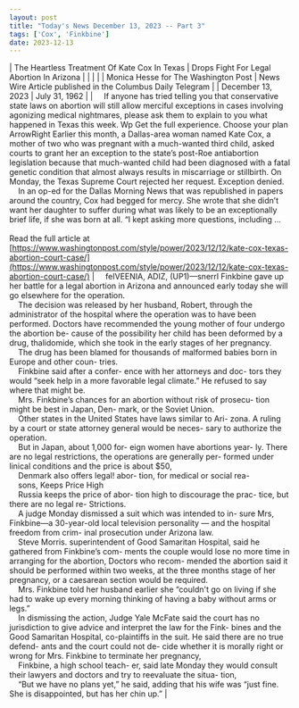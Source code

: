 ```yaml
---
layout: post
title: "Today's News December 13, 2023 -- Part 3"
tags: ['Cox', 'Finkbine']
date: 2023-12-13
---
```


| The Heartless Treatment Of Kate Cox In Texas | Drops Fight For Legal Abortion In Arizona  |
|  |  |
| Monica Hesse for The Washington Post | News Wire Article published in the Columbus Daily Telegram |
| December 13, 2023 | July 31, 1962 |
| &nbsp;&nbsp;&nbsp;&nbsp;If anyone has tried telling you that conservative state laws on abortion will still allow merciful exceptions in cases involving agonizing medical nightmares, please ask them to explain to you what happened in Texas this week. Wp Get the full experience. Choose your plan ArrowRight Earlier this month, a Dallas-area woman named Kate Cox, a mother of two who was pregnant with a much-wanted third child, asked courts to grant her an exception to the state’s post-Roe antiabortion legislation because that much-wanted child had been diagnosed with a fatal genetic condition that almost always results in miscarriage or stillbirth. On Monday, the Texas Supreme Court rejected her request. Exception denied.<br>&nbsp;&nbsp;&nbsp;&nbsp;In an op-ed for the Dallas Morning News that was republished in papers around the country, Cox had begged for mercy. She wrote that she didn’t want her daughter to suffer during what was likely to be an exceptionally brief life, if she was born at all. “I kept asking more questions, including  ...<br><br>Read the full article at<br>[https://www.washingtonpost.com/style/power/2023/12/12/kate-cox-texas-abortion-court-case/](https://www.washingtonpost.com/style/power/2023/12/12/kate-cox-texas-abortion-court-case/) | &nbsp;&nbsp;&nbsp;&nbsp;feIVEENIA, ADIZ, (UP1)—snerrl Finkbine gave up her battle for a legal abortion in Arizona and announced early today she will go elsewhere for the operation.<br>&nbsp;&nbsp;&nbsp;&nbsp;The decision was released by her husband, Robert, through the administrator of the hospital where the operation was to have been performed. Doctors have recommended the young mother of four undergo the abortion be- cause of the possibility her child has been deformed by a drug, thalidomide, which she took in the early stages of her pregnancy.<br>&nbsp;&nbsp;&nbsp;&nbsp;The drug has been blamed for thousands of malformed babies born in Europe and other coun- tries.<br>&nbsp;&nbsp;&nbsp;&nbsp;Finkbine said after a confer- ence with her attorneys and doc- tors they would “seek help in a more favorable legal climate.” He refused to say where that might be.<br>&nbsp;&nbsp;&nbsp;&nbsp;Mrs. Finkbine’s chances for an abortion without risk of prosecu- tion might be best in Japan, Den- mark, or the Soviet Union.<br>&nbsp;&nbsp;&nbsp;&nbsp;Other states in the United States have laws similar to Ari- zona. A ruling by a court or state attorney general would be neces- sary to authorize the operation.<br>&nbsp;&nbsp;&nbsp;&nbsp;But in Japan, about 1,000 for- eign women have abortions year- ly. There are no legal restrictions, the operations are generally per- formed under linical conditions and the price is about $50,<br>&nbsp;&nbsp;&nbsp;&nbsp;Denmark also offers legal! abor- tion, for medical or social rea-<br>&nbsp;&nbsp;&nbsp;&nbsp;sons, Keeps Price High<br>&nbsp;&nbsp;&nbsp;&nbsp;Russia keeps the price of abor- tion high to discourage the prac- tice, but there are no legal re- Strictions.<br>&nbsp;&nbsp;&nbsp;&nbsp;A judge Monday dismissed a suit which was intended to in- sure Mrs, Finkbine—a 30-year-old local television personality — and the hospital freedom from crim- inal prosecution under Arizona law.<br>&nbsp;&nbsp;&nbsp;&nbsp;Steve Morris. superintendent of Good Samaritan Hospital, said he gathered from Finkbine’s com- ments the couple would lose no more time in arranging for the abortion, Doctors who recom- mended the abortion said it should be performed within two weeks, at the three months stage of her pregnancy, or a caesarean section would be required.<br>&nbsp;&nbsp;&nbsp;&nbsp;Mrs. Finkbine told her husband earlier she “couldn't go on living if she had to wake up every morning thinking of having a baby without arms or legs.”<br>&nbsp;&nbsp;&nbsp;&nbsp;In dismissing the action, Judge Yale McFate said the court has no jurisdiction to give advice and interpret the law for the Fink- bines and the Good Samaritan Hospital, co-plaintiffs in the suit. He said there are no true defend- ants and the court could not de- cide whether it is morally right or wrong for Mrs. Finkbine to terminate her pregnancy,<br>&nbsp;&nbsp;&nbsp;&nbsp;Finkbine, a high school teach- er, said late Monday they would consult their lawyers and doctors and try to reevaluate the situa- tion,<br>&nbsp;&nbsp;&nbsp;&nbsp;“But we have no plans yet,” he said, adding that his wife was “just fine. She is disappointed, but has her chin up.”  |